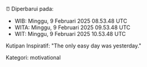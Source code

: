 ⏰ Diperbarui pada:
- WIB: Minggu, 9 Februari 2025 08.53.48 UTC
- WITA: Minggu, 9 Februari 2025 09.53.48 UTC
- WIT: Minggu, 9 Februari 2025 10.53.48 UTC

Kutipan Inspiratif:
"The only easy day was yesterday."


Kategori: motivational

